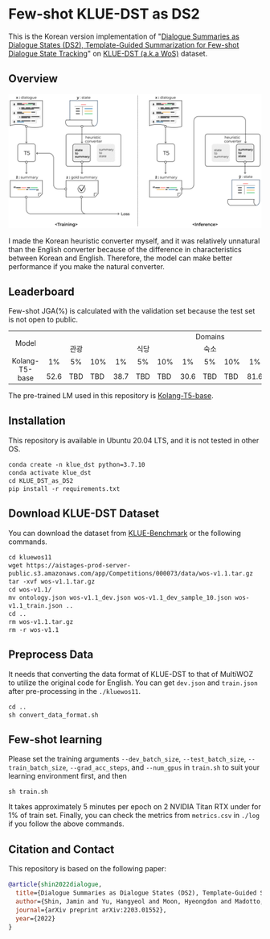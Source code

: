 # Few-shot KLUE-DST as DS2
This is the Korean version implementation of "[Dialogue Summaries as Dialogue States (DS2), Template-Guided Summarization for Few-shot Dialogue State Tracking](https://arxiv.org/pdf/2203.01552.pdf)" on [KLUE-DST (a.k.a WoS)](https://github.com/KLUE-benchmark/KLUE) dataset.

## Overview
<p align="center">
<img src="./ds2_1.png">
</p>
I made the Korean heuristic converter myself, and it was relatively unnatural than the English converter because of the difference in characteristics between Korean and English. Therefore, the model can make better performance if you make the natural converter.

## Leaderboard
Few-shot JGA(%) is calculated with the validation set because the test set is not open to public.

<table>
  <tr>
    <td rowspan="2" align="center"> Model</td>
    <td colspan="15" align="center"> Domains</td>
  </tr>
  <tr>
    <td colspan="3" align="center"> 관광</td>
    <td colspan="3" align="center"> 식당</td>
    <td colspan="3" align="center"> 숙소</td>
    <td colspan="3" align="center"> 지하철</td>
    <td colspan="3" align="center"> 택시</td>
  </tr>
  <tr>
    <td rowspan="2" align="center"> Kolang-T5-base </td>
    <td align="center"> 1% </td>
    <td align="center"> 5% </td>
    <td align="center"> 10% </td>
    <td align="center"> 1% </td>
    <td align="center"> 5% </td>
    <td align="center"> 10% </td>
    <td align="center"> 1% </td>
    <td align="center"> 5% </td>
    <td align="center"> 10% </td>
    <td align="center"> 1% </td>
    <td align="center"> 5% </td>
    <td align="center"> 10% </td>
    <td align="center"> 1% </td>
    <td align="center"> 5% </td>
    <td align="center"> 10% </td>
  </tr>
  <tr>
    <td> 52.6 </td>
    <td> TBD </td>
    <td> TBD </td>
    <td> 38.7 </td>
    <td> TBD </td>
    <td> TBD </td>
    <td> 30.6 </td>
    <td> TBD </td>
    <td> TBD </td>
    <td> 81.6 </td>
    <td> TBD </td>
    <td> TBD </td>
    <td> 44.9 </td>
    <td> TBD </td>
    <td> TBD </td>
  </tr>
</table>

The pre-trained LM used in this repository is [Kolang-T5-base](https://github.com/seujung/kolang-t5-base).

## Installation
This repository is available in Ubuntu 20.04 LTS, and it is not tested in other OS.
```
conda create -n klue_dst python=3.7.10
conda activate klue_dst
cd KLUE_DST_as_DS2
pip install -r requirements.txt
```

## Download KLUE-DST Dataset
You can download the dataset from [KLUE-Benchmark](https://klue-benchmark.com/tasks/73/data/download) or the
following commands.

```
cd kluewos11
wget https://aistages-prod-server-public.s3.amazonaws.com/app/Competitions/000073/data/wos-v1.1.tar.gz
tar -xvf wos-v1.1.tar.gz
cd wos-v1.1/
mv ontology.json wos-v1.1_dev.json wos-v1.1_dev_sample_10.json wos-v1.1_train.json ..
cd ..
rm wos-v1.1.tar.gz
rm -r wos-v1.1
```

## Preprocess Data
It needs that converting the data format of KLUE-DST to that of MultiWOZ to utilize the original code for English. You can get `dev.json` and `train.json` after pre-processing in the `./kluewos11`.
```
cd ..
sh convert_data_format.sh
```

## Few-shot learning
Please set the training arguments `--dev_batch_size`, `--test_batch_size`, `--train_batch_size`, `--grad_acc_steps`, and `--num_gpus` in `train.sh` to suit your learning environment first, and then
```
sh train.sh
```
It takes approximately 5 minutes per epoch on 2 NVIDIA Titan RTX under for 1% of train set.
Finally, you can check the metrics from `metrics.csv` in `./log` if you follow the above commands.

## Citation and Contact
This repository is based on the following paper:
```bib
@article{shin2022dialogue,
  title={Dialogue Summaries as Dialogue States (DS2), Template-Guided Summarization for Few-shot Dialogue State Tracking},
  author={Shin, Jamin and Yu, Hangyeol and Moon, Hyeongdon and Madotto, Andrea and Park, Juneyoung},
  journal={arXiv preprint arXiv:2203.01552},
  year={2022}
}
```
